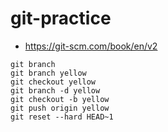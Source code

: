 # git-practice
- https://git-scm.com/book/en/v2

```git
git branch
git branch yellow
git checkout yellow
git branch -d yellow
git checkout -b yellow
git push origin yellow
git reset --hard HEAD~1
```

